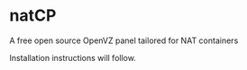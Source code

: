 # natCP

A free open source OpenVZ panel tailored for NAT containers

Installation instructions will follow.
